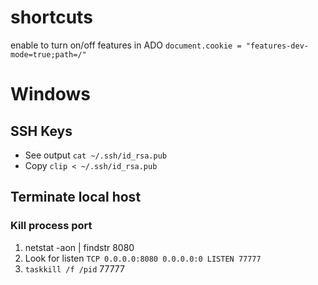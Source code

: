 # shortcuts
enable to turn on/off features in ADO
`document.cookie = "features-dev-mode=true;path=/"`

# Windows

## SSH Keys
* See output `cat ~/.ssh/id_rsa.pub`
* Copy `clip < ~/.ssh/id_rsa.pub`

## Terminate local host

### Kill process port
1. netstat -aon | findstr 8080
2. Look for listen `TCP 0.0.0.0:8080 0.0.0.0:0 LISTEN 77777`
3. `taskkill /f /pid` 77777
